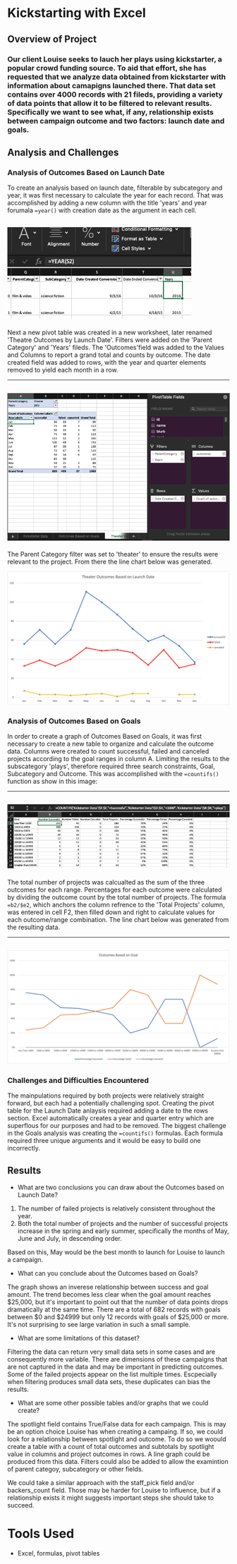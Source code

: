 # Kickstarting with Excel

## Overview of Project

### Our client Louise seeks to lauch her plays using kickstarter, a popular crowd funding source.  To aid that effort, she has requested that we analyze data obtained from kickstarter with information about camapigns launched there.  That data set contains over 4000 records with 21 fileds, providing a variety of data points that allow it to be filtered to relevant results.  Specifically we want to see what, if any, relationship exists between campaign outcome and two factors: launch date and goals.

## Analysis and Challenges

### Analysis of Outcomes Based on Launch Date
To create an analysis based on launch date, filterable by subcategory and year, it was first necessary to calculate the year for each record.  That was accomplished by adding a new column with the title 'years' and year forumala `=year()` with creation date as the argument in each cell.  

![ss1.png](/resources/ss1.png)
--- 
Next a new pivot table was created in a new worksheet, later renamed 'Theatre Outcomes by Launch Date'.  Filters were added on the 'Parent Category' and 'Years' fileds. The 'Outcomes'field was added to the Values and Columns to report a grand total and counts by outcome.  The date created field was added to rows, with the year and quarter elements removed to yield each month in a row. 

---
![ss2.png](/resources/ss2.png)
---
The Parent Category filter was set to 'theater' to ensure the results were relevant to the project.  From there the line chart below was generated.

![Theater_Outcomes_vs_Launch.png](/resources/Theater_Outcomes_vs_Launch.png)

### Analysis of Outcomes Based on Goals
In order to create a graph of Outcomes Based on Goals, it was first necessary to create a new table to organize and calculate the outcome data.  Columns were created to count successful, failed and canceled projects according to the goal ranges in column A.  Limiting the results to the subscategory 'plays', therefore required three search constraints, Goal, Subcategory and Outcome.  This was accomplished with the `=countifs()` function as show in this image:

--- 
![ss3.png](/resources/ss3.png)
--- 

The total number of projects was calcualted as the sum of the three outcomes for each range.  Percentages for each outcome were calculated by dividing the outcome count by the total number of projects.  The formula `=b2/$e2`, which anchors the column refrence to the 'Total Projects' column, was entered in cell F2, then filled down and right to calculate values for each outcome/range combination.  The line chart below was generated from the resulting data.

---
![Outcomes_vs_Goals.png](/resources/Outcomes_vs_Goals.png)
--- 
### Challenges and Difficulties Encountered
The mainpulations required by both projects were relatively straight forward, but each had a potentially challenging spot.  Creating the pivot table for the Launch Date anlaysis required adding a date to the rows section.  Excel automatically creates a year and quarter entry which are superflous for our purposes and had to be removed.  The biggest challenge in the Goals analysis was creating the `=countifs()` formulas.  Each formula required three unique arguments and it would be easy to build one incorrectly.

## Results

- What are two conclusions you can draw about the Outcomes based on Launch Date?

1. The number of failed projects is relatively consistent throughout the year.  
2. Both the total number of projects and the number of successful projects increase in the spring and early summer, specifically the months of May, June and July, in descending order.  

Based on this, May would be the best month to launch for Louise to launch a campaign.

- What can you conclude about the Outcomes based on Goals?

The graph shows an inverese relationship between success and goal amount.  The trend becomes less clear when the goal amount reaches $25,000, but it's important to point out that the number of data points drops dramatically at the same time.  There are a total of 682 records with goals between $0 and $24999 but only 12 records with goals of $25,000 or more.  It's not surprising to see large variation in such a small sample.

- What are some limitations of this dataset?

Filtering the data can return very small data sets in some cases and are consequently more variable.
There are dimensions of these campaigns that are not captured in the data and may be important in predicting outcomes.
Some of the failed projects appear on the list multiple times.  Escpecially when filtering produces small data sets, these duplicates can bias the results.

- What are some other possible tables and/or graphs that we could create?

The spotlight field contains True/False data for each campaign.  This is may be an option choice Louise has when creating a campaing.  If so, we could look for a relationship between spotlight and outcome.  To do so we woould create a table with a count of total outcomes and subtotals by spotlight value in columns and project outcomes in rows.  A line graph could be produced from this data.  Filters could also be added to allow the examintion of parent categoy, subcategory or other fields.

We could take a similar approach with the staff_pick field and/or backers_count field.  Those may be harder for Louise to influence, but if a relationship exists it might suggests important steps she should take to succeed.

# Tools Used
- Excel, formulas, pivot tables